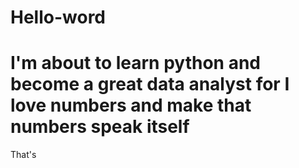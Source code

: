 # Hello-word
# I'm about to learn python and become a great data analyst for I love numbers and make that numbers speak itself
That's 
